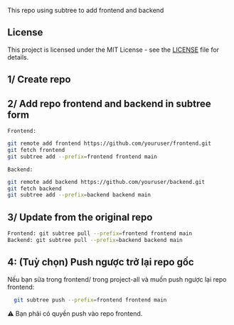 This repo using subtree to add frontend and backend

## License
This project is licensed under the MIT License - see the [LICENSE](./LICENSE) file for details.

## 1/ Create repo

## 2/ Add repo frontend and backend in subtree form

	Frontend:

```bash
git remote add frontend https://github.com/youruser/frontend.git
git fetch frontend
git subtree add --prefix=frontend frontend main
```

	Backend:

```bash
git remote add backend https://github.com/youruser/backend.git
git fetch backend
git subtree add --prefix=backend backend main
```

## 3/ Update from the original repo

```bash
Frontend: git subtree pull --prefix=frontend frontend main
Backend: git subtree pull --prefix=backend backend main
```

## 4: (Tuỳ chọn) Push ngược trở lại repo gốc
Nếu bạn sửa trong frontend/ trong project-all và muốn push ngược lại repo frontend:

```bash
  git subtree push --prefix=frontend frontend main
```

⚠️ Bạn phải có quyền push vào repo frontend.

